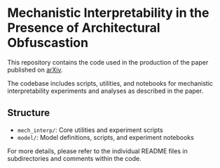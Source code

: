 # Mechanistic Interpretability in the Presence of Architectural Obfuscastion

This repository contains the code used in the production of the paper published on [arXiv](https://arxiv.org/).

The codebase includes scripts, utilities, and notebooks for mechanistic interpretability experiments and analyses as described in the paper.

## Structure

- `mech_interp/`: Core utilities and experiment scripts
- `model/`: Model definitions, scripts, and experiment notebooks

For more details, please refer to the individual README files in subdirectories and comments within the code.

